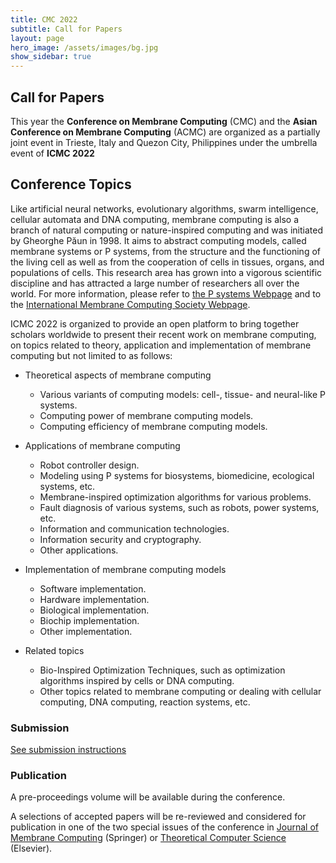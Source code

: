 ```yaml
---
title: CMC 2022
subtitle: Call for Papers
layout: page
hero_image: /assets/images/bg.jpg
show_sidebar: true
---
```


## Call for Papers

This year the **Conference on Membrane Computing** (CMC) and the **Asian Conference on Membrane Computing** (ACMC) are organized as a partially joint event in Trieste, Italy and Quezon City, Philippines under the umbrella event of **ICMC 2022**

## Conference Topics

Like artificial neural networks, evolutionary algorithms, swarm intelligence, cellular automata and DNA computing, membrane computing is also a branch of natural computing or nature-inspired computing and was initiated by Gheorghe Păun in 1998. It aims to abstract computing models, called membrane systems or P systems, from the structure and the functioning of the living cell as well as from the cooperation of cells in tissues, organs, and populations of cells. This research area has grown into a vigorous scientific discipline and has attracted a large number of researchers all over the world. For more information, please refer to [the P systems Webpage](http://ppage.psystems.eu/) and to the [International Membrane Computing Society Webpage](http://imcs.org.cn/conferences.php).

ICMC 2022 is organized to provide an open platform to bring together scholars worldwide to present their recent work on membrane computing, on topics related to theory, application and implementation of membrane computing but not limited to as follows:

-  Theoretical aspects of membrane computing
   - Various variants of computing models: cell-, tissue- and neural-like P systems.
   - Computing power of membrane computing models.
   - Computing efficiency of membrane computing models.

- Applications of membrane computing
  - Robot controller design.
  - Modeling using P systems for biosystems, biomedicine, ecological systems, etc.
  - Membrane-inspired optimization algorithms for various problems.
  - Fault diagnosis of various systems, such as robots, power systems, etc.
  - Information and communication technologies.
  - Information security and cryptography.
  - Other applications.

- Implementation of membrane computing models
  - Software implementation.
  - Hardware implementation.
  - Biological implementation.
  - Biochip implementation.
  - Other implementation.

- Related topics
  - Bio-Inspired Optimization Techniques, such as optimization algorithms inspired by cells or DNA computing.
  - Other topics related to membrane computing or dealing with cellular computing, DNA computing, reaction systems, etc.

### Submission

[See submission instructions](/submission.html)

### Publication

A pre-proceedings volume will be available during the conference. 

A selections of accepted papers will be re-reviewed and considered for publication in one of the two special issues of the conference in [Journal of Membrane Computing](https://www.springer.com/journal/41965) (Springer) or [Theoretical Computer Science](https://www.sciencedirect.com/journal/theoretical-computer-science) (Elsevier).
